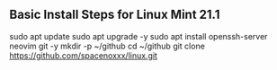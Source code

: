 ## Basic Install Steps for Linux Mint 21.1
sudo apt update 
sudo apt upgrade -y 
sudo apt install openssh-server neovim git -y 
mkdir -p ~/github 
cd ~/github 
git clone https://github.com/spacenoxxx/linux.git
